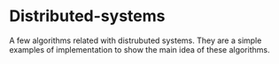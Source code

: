 # Distributed-systems

A few algorithms related with distrubuted systems. They are a simple examples of implementation to show the main idea of these algorithms.
